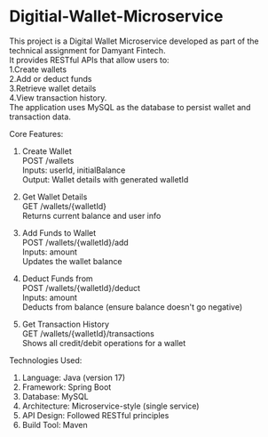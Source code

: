# Digitial-Wallet-Microservice
This project is a Digital Wallet Microservice developed as part of the technical assignment for Damyant Fintech.   
It provides RESTful APIs that allow users to:        
1.Create wallets  
2.Add or deduct funds  
3.Retrieve wallet details  
4.View transaction history.  
The application uses MySQL as the database to persist wallet and transaction data.

Core Features:
1. Create Wallet             
   POST /wallets                     
           Inputs: userId, initialBalance                              
           Output: Wallet details with generated walletId                      
   
2. Get Wallet Details                    
   GET /wallets/{walletId}                              
             Returns current balance and user info                        
   
3. Add Funds to Wallet                                    
   POST /wallets/{walletId}/add                                             
             Inputs: amount                                          
              Updates the wallet balance                                       

4. Deduct Funds from                                                   
   POST /wallets/{walletId}/deduct                                         
            Inputs: amount                                   
            Deducts from balance (ensure balance doesn't go negative)                                 
   
5. Get Transaction History                                                 
   GET /wallets/{walletId}/transactions                                               
        Shows all credit/debit operations for a wallet                                                     


Technologies Used:                                            
1. Language: Java (version 17)                                               
2. Framework: Spring Boot                                              
3. Database: MySQL                                                                  
4. Architecture: Microservice-style (single service)                                             
5. API Design: Followed RESTful principles
6. Build Tool: Maven                                                           
